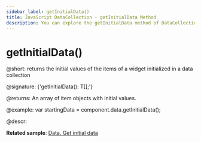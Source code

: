 ```yaml
---
sidebar_label: getInitialData()
title: JavaScript DataCollection - getInitialData Method 
description: You can explore the getInitialData method of DataCollection in the documentation of the DHTMLX JavaScript UI library. Browse developer guides and API reference, try out code examples and live demos, and download a free 30-day evaluation version of DHTMLX Suite 7.
---
```


# getInitialData()

@short: returns the initial values of the items of a widget initialized in a data collection

@signature: {'getInitialData(): T[];'}

@returns:
An array of item objects with initial values.

@example:
var startingData = component.data.getInitialData();

@descr:

**Related sample**: [Data. Get initial data](https://snippet.dhtmlx.com/l6wun9j4)
